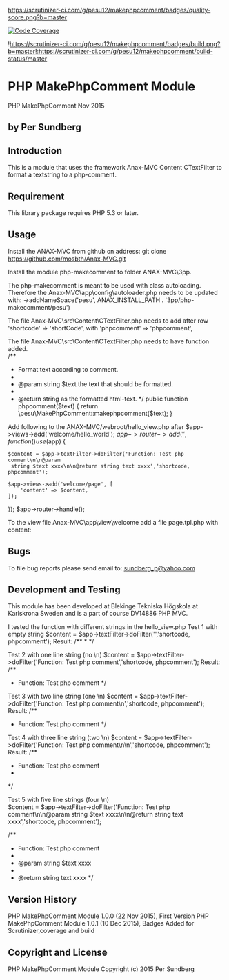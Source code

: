 https://scrutinizer-ci.com/g/pesu12/makephpcomment/badges/quality-score.png?b=master

[![Code Coverage](https://scrutinizer-ci.com/g/pesu12/makephpcomment/badges/coverage.png?b=master)](https://scrutinizer-ci.com/g/pesu12/makephpcomment/?branch=master)

!https://scrutinizer-ci.com/g/pesu12/makephpcomment/badges/build.png?b=master!:https://scrutinizer-ci.com/g/pesu12/makephpcomment/build-status/master

PHP MakePhpComment Module
==========================

PHP MakePhpComment Nov 2015

by Per Sundberg 
-

Introduction
------------
This is a module that uses the framework Anax-MVC Content CTextFilter
to format a textstring to a php-comment. 

Requirement
-----------

This library package requires PHP 5.3 or later.

Usage
-----
Install the ANAX-MVC from github on address:
git clone https://github.com/mosbth/Anax-MVC.git

Install the module php-makecomment to folder ANAX-MVC\3pp.

The php-makecomment is meant to be used with class autoloading. 
Therefore the Anax-MVC\app\config\autoloader.php needs to be updated with:
->addNameSpace('pesu', ANAX_INSTALL_PATH . '3pp/php-makecomment/pesu')

The file Anax-MVC\src\Content\CTextFilter.php needs to add after row 'shortcode' => 'shortCode',
with
'phpcomment' => 'phpcomment',  

The file Anax-MVC\src\Content\CTextFilter.php  needs to have function added.   
/**
* Format text according to comment.
*
* @param string $text the text that should be formatted.
*
* @return string as the formatted html-text.
*/
public function phpcomment($text)
{
   return \pesu\MakePhpComment::makephpcomment($text);
}


Add following to the ANAX-MVC/webroot/hello_view.php after $app->views->add('welcome/hello_world');
$app->router->add('', function() use ($app) {

    $content = $app->textFilter->doFilter('Function: Test php comment\n\n@param
     string $text xxxx\n\n@return string text xxxx','shortcode, phpcomment');

    $app->views->add('welcome/page', [
        'content' => $content,
    ]);
});
$app->router->handle();
 
To the view file Anax-MVC\app\view\welcome add a file page.tpl.php with content:
<article class="article1">
<?=$content?>
 <?php if(isset($byline)) : ?>
<footer class="byline">
<?=$byline?>
</footer>
<?php endif; ?>
 </article>
 
Bugs
----

To file bug reports please send email to:
<sundberg_p@yahoo.com>

Development and Testing
-----------------------
This module has been developed at Blekinge Tekniska Högskola at Karlskrona Sweden
and is a part of course DV14886 PHP MVC.

I tested the function with different strings in the hello_view.php 
Test 1 with empty string 
$content = $app->textFilter->doFilter('','shortcode, phpcomment');
Result:
/**
 * 
 */

Test 2 with one line string (no \n) 
$content = $app->textFilter->doFilter('Function: Test php comment','shortcode, phpcomment');
Result:
/**
 * Function: Test php comment 
 */

Test 3 with two line string (one \n)
$content = $app->textFilter->doFilter('Function: Test php comment\n','shortcode, phpcomment');
Result:
/**
 * Function: Test php comment 
 */

Test 4 with three line string (two \n)
$content = $app->textFilter->doFilter('Function: Test php comment\n\n','shortcode, phpcomment');
Result:
/**
 * Function: Test php comment 
 * 
 */

Test 5 with five line strings (four \n)  
$content = $app->textFilter->doFilter('Function: Test php comment\n\n@param
string $text xxxx\n\n@return string text xxxx','shortcode, phpcomment');

/**
 * Function: Test php comment 
 * 
 * @param string $text xxxx 
 * 
 * @return string text xxxx 
 */

Version History
---------------
PHP MakePhpComment Module 1.0.0 (22 Nov 2015), First Version
PHP MakePhpComment Module 1.0.1 (10 Dec 2015), Badges Added for Scrutinizer,coverage and build

Copyright and License
---------------------
PHP MakePhpComment Module
Copyright (c) 2015 Per Sundberg  
